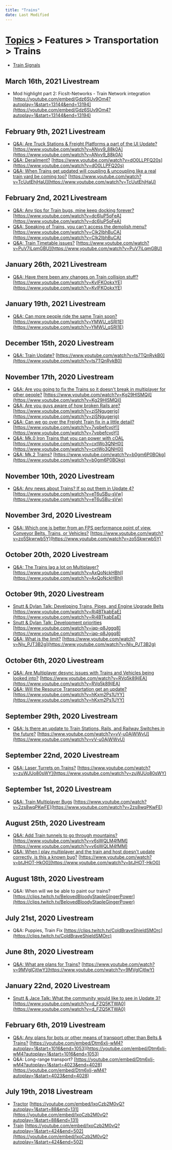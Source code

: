 ```yaml
---
title: "Trains"
date: Last Modified
---
```

# [Topics](../../../topics.md) > Features > Transportation > Trains
* [Train Signals](../../../topics/features/transportation/trains/train-signals.md)

## March 16th, 2021 Livestream
* Mod highlight part 2: FicsIt-Networks - Train Network integration [https://youtube.com/embed/Gdz6SUv9Om4?autoplay=1&start=13144&end=13194](https://youtube.com/embed/Gdz6SUv9Om4?autoplay=1&start=13144&end=13194)

## February 9th, 2021 Livestream
* [Q&A: Are Truck Stations & Freight Platforms a part of the UI Update?](../../../transcriptions/yt-ANyv9_88k0A.md) [https://www.youtube.com/watch?v=ANyv9_88k0A](https://www.youtube.com/watch?v=ANyv9_88k0A)
* [Q&A: Derailment?](../../../transcriptions/yt-dO0LLPFQ20s.md) [https://www.youtube.com/watch?v=dO0LLPFQ20s](https://www.youtube.com/watch?v=dO0LLPFQ20s)
* [Q&A: When Trains get updated will coupling & uncoupling like a real train yard be coming too?](../../../transcriptions/yt-TcUutEhjHaU.md) [https://www.youtube.com/watch?v=TcUutEhjHaU](https://www.youtube.com/watch?v=TcUutEhjHaU)

## February 2nd, 2021 Livestream
* [Q&A: Any tips for Train bugs, mine keep docking forever?](../../../transcriptions/yt-dc6IuP5oFeA.md) [https://www.youtube.com/watch?v=dc6IuP5oFeA](https://www.youtube.com/watch?v=dc6IuP5oFeA)
* [Q&A: Speaking of Trains, you can't access the demolish menu?](../../../transcriptions/yt-CIk2IbhBuCA.md) [https://www.youtube.com/watch?v=CIk2IbhBuCA](https://www.youtube.com/watch?v=CIk2IbhBuCA)
* [Q&A: Train Timetable issues?](../../../transcriptions/yt-PuV7iLqmGBU.md) [https://www.youtube.com/watch?v=PuV7iLqmGBU](https://www.youtube.com/watch?v=PuV7iLqmGBU)

## January 26th, 2021 Livestream
* [Q&A: Have there been any changes on Train collision stuff?](../../../transcriptions/yt-KvIFKOokxYE.md) [https://www.youtube.com/watch?v=KvIFKOokxYE](https://www.youtube.com/watch?v=KvIFKOokxYE)

## January 19th, 2021 Livestream
* [Q&A: Can more people ride the same Train soon?](../../../transcriptions/yt-YMWU_qSRI1E.md) [https://www.youtube.com/watch?v=YMWU_qSRI1E](https://www.youtube.com/watch?v=YMWU_qSRI1E)

## December 15th, 2020 Livestream
* [Q&A: Train Update?](../../../transcriptions/yt-ts7TQnRykB0.md) [https://www.youtube.com/watch?v=ts7TQnRykB0](https://www.youtube.com/watch?v=ts7TQnRykB0)

## November 17th, 2020 Livestream
* [Q&A: Are you going to fix the Trains so it doesn't break in multiplayer for other people?](../../../transcriptions/yt-Kg29HlSMQjI.md) [https://www.youtube.com/watch?v=Kg29HlSMQjI](https://www.youtube.com/watch?v=Kg29HlSMQjI)
* [Q&A: Are you guys aware of how broken Rails are?](../../../transcriptions/yt-ziSNgugerjg.md) [https://www.youtube.com/watch?v=ziSNgugerjg](https://www.youtube.com/watch?v=ziSNgugerjg)
* [Q&A: Can we go over the Freight Train fix in a little detail?](../../../transcriptions/yt-7vpbefcvoYI.md) [https://www.youtube.com/watch?v=7vpbefcvoYI](https://www.youtube.com/watch?v=7vpbefcvoYI)
* [Q&A: Mk.0 Iron Trains that you can power with cOAL](../../../transcriptions/yt-cxtWo3QNH0I.md) [https://www.youtube.com/watch?v=cxtWo3QNH0I](https://www.youtube.com/watch?v=cxtWo3QNH0I)
* [Q&A: Mk.2 Trains?](../../../transcriptions/yt-b0gm6P0BOkg.md) [https://www.youtube.com/watch?v=b0gm6P0BOkg](https://www.youtube.com/watch?v=b0gm6P0BOkg)

## November 10th, 2020 Livestream
* [Q&A: Any news about Trains? If so put them in Update 4?](../../../transcriptions/yt-eT6uSBu-sVw.md) [https://www.youtube.com/watch?v=eT6uSBu-sVw](https://www.youtube.com/watch?v=eT6uSBu-sVw)

## November 3rd, 2020 Livestream
* [Q&A: Which one is better from an FPS performance point of view, Conveyor Belts, Trains, or Vehicles?](../../../transcriptions/yt-zo5Skwrwb5Y.md) [https://www.youtube.com/watch?v=zo5Skwrwb5Y](https://www.youtube.com/watch?v=zo5Skwrwb5Y)

## October 20th, 2020 Livestream
* [Q&A: The Trains lag a lot on Multiplayer?](../../../transcriptions/yt-AxQoNckHBhI.md) [https://www.youtube.com/watch?v=AxQoNckHBhI](https://www.youtube.com/watch?v=AxQoNckHBhI)

## October 9th, 2020 Livestream
* [Snutt & Dylan Talk: Developing Trains, Pipes, and Engine Upgrade Belts](../../../transcriptions/yt-Ri4BTkabEaE.md) [https://www.youtube.com/watch?v=Ri4BTkabEaE](https://www.youtube.com/watch?v=Ri4BTkabEaE)
* [Snutt & Dylan Talk: Development priorities](../../../transcriptions/yt-iap-q8Jggq8.md) [https://www.youtube.com/watch?v=iap-q8Jggq8](https://www.youtube.com/watch?v=iap-q8Jggq8)
* [Q&A: What is the limit?](../../../transcriptions/yt-Njv_PJT3B2g.md) [https://www.youtube.com/watch?v=Njv_PJT3B2g](https://www.youtube.com/watch?v=Njv_PJT3B2g)

## October 6th, 2020 Livestream
* [Q&A: Are Multiplayer desync issues with Trains and Vehicles being looked into?](../../../transcriptions/yt-RVq5k89jlEA.md) [https://www.youtube.com/watch?v=RVq5k89jlEA](https://www.youtube.com/watch?v=RVq5k89jlEA)
* [Q&A: Will the Resource Transportation get an update?](../../../transcriptions/yt-hKxm2Ps1UYY.md) [https://www.youtube.com/watch?v=hKxm2Ps1UYY](https://www.youtube.com/watch?v=hKxm2Ps1UYY)

## September 29th, 2020 Livestream
* [Q&A: Is there an update to Train Stations, Rails, and Railway Switches in the future?](../../../transcriptions/yt-vV-u0AjWWvU.md) [https://www.youtube.com/watch?v=vV-u0AjWWvU](https://www.youtube.com/watch?v=vV-u0AjWWvU)

## September 22nd, 2020 Livestream
* [Q&A: Laser Turrets on Trains?](../../../transcriptions/yt-zuWJUo80sWY.md) [https://www.youtube.com/watch?v=zuWJUo80sWY](https://www.youtube.com/watch?v=zuWJUo80sWY)

## September 1st, 2020 Livestream
* [Q&A: Train Multiplayer Bugs](../../../transcriptions/yt-2zs8wqPKwFE.md) [https://www.youtube.com/watch?v=2zs8wqPKwFE](https://www.youtube.com/watch?v=2zs8wqPKwFE)

## August 25th, 2020 Livestream
* [Q&A: Add Train tunnels to go through mountains?](../../../transcriptions/yt-v6sWQLM4fMM.md) [https://www.youtube.com/watch?v=v6sWQLM4fMM](https://www.youtube.com/watch?v=v6sWQLM4fMM)
* [Q&A: When I play multiplayer and the train and host doesn't update correctly, is this a known bug?](../../../transcriptions/yt-btJHOT-HkO0.md) [https://www.youtube.com/watch?v=btJHOT-HkO0](https://www.youtube.com/watch?v=btJHOT-HkO0)

## August 18th, 2020 Livestream
* Q&A: When will we be able to paint our trains? [https://clips.twitch.tv/BelovedBloodyStapleGingerPower](https://clips.twitch.tv/BelovedBloodyStapleGingerPower)

## July 21st, 2020 Livestream
* Q&A: Puppies, Train Fix [https://clips.twitch.tv/ColdBraveShieldSMOrc](https://clips.twitch.tv/ColdBraveShieldSMOrc)

## June 8th, 2020 Livestream
* [Q&A: What are plans for Trains?](../../../transcriptions/yt-9MVglCjtlwY.md) [https://www.youtube.com/watch?v=9MVglCjtlwY](https://www.youtube.com/watch?v=9MVglCjtlwY)

## January 22nd, 2020 Livestream
* [Snutt & Jace Talk: What the community would like to see in Update 3?](../../../transcriptions/yt-d_FZQ5KTWA0.md) [https://www.youtube.com/watch?v=d_FZQ5KTWA0](https://www.youtube.com/watch?v=d_FZQ5KTWA0)

## February 6th, 2019 Livestream
* [Q&A: Any plans for bots or other means of transport other than Belts & Trains?](../../../transcriptions/yt-Dtm6xIj-wM4,1016.1,1052.477074.md) [https://youtube.com/embed/Dtm6xIj-wM4?autoplay=1&start=1016&end=1053](https://youtube.com/embed/Dtm6xIj-wM4?autoplay=1&start=1016&end=1053)
* Q&A: Long-range transport? [https://youtube.com/embed/Dtm6xIj-wM4?autoplay=1&start=4023&end=4028](https://youtube.com/embed/Dtm6xIj-wM4?autoplay=1&start=4023&end=4028)

## July 19th, 2018 Livestream
* [Tractor](../../../transcriptions/yt-IxoCzb2M0vQ,88.366511,130.550701.md) [https://youtube.com/embed/IxoCzb2M0vQ?autoplay=1&start=88&end=131](https://youtube.com/embed/IxoCzb2M0vQ?autoplay=1&start=88&end=131)
* [Train](../../../transcriptions/yt-IxoCzb2M0vQ,424.68,501.2.md) [https://youtube.com/embed/IxoCzb2M0vQ?autoplay=1&start=424&end=502](https://youtube.com/embed/IxoCzb2M0vQ?autoplay=1&start=424&end=502)
